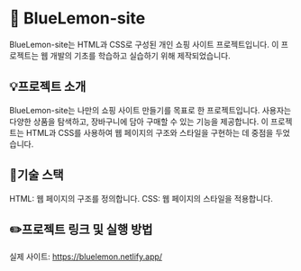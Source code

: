 # 🍋 BlueLemon-site
 BlueLemon-site는 HTML과 CSS로 구성된 개인 쇼핑 사이트 프로젝트입니다. 이 프로젝트는 웹 개발의 기초를 학습하고 실습하기 위해 제작되었습니다.

 ## 💡프로젝트 소개
 BlueLemon-site는 나만의 쇼핑 사이트 만들기를 목표로 한 프로젝트입니다. 사용자는 다양한 상품을 탐색하고, 장바구니에 담아 구매할 수 있는 기능을 제공합니다. 이 프로젝트는 HTML과 CSS를 사용하여 웹 페이지의 구조와 스타일을 구현하는 데 중점을 두었습니다.

## 🔧기술 스택
HTML: 웹 페이지의 구조를 정의합니다.
CSS: 웹 페이지의 스타일을 적용합니다.

## ✏️프로젝트 링크 및 실행 방법
실제 사이트: https://bluelemon.netlify.app/

